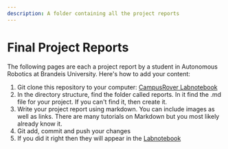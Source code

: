 ```yaml
---
description: A folder containing all the project reports
---
```


# Final Project Reports

The following pages are each a project report by a student in Autonomous Robotics at Brandeis University. Here's how to add your content:

1. Git clone this repository to your computer: [CampusRover Labnotebook](https://github.com/campusrover/labnotebook/blob/master/reports/robot_arm.md)
2. In the directory structure, find the folder called reports. In it find the .md file for your project. If you can't find it, then create it.
3. Write your project report using markdown. You can include images as well as links. There are many tutorials on Markdown but you most likely already know it.
4. Git add, commit and push your changes
5. If you did it right then they will appear in the [Labnotebook](https://app.gitbook.com/@campus-rover/s/lab-notebook/final-project-reports/robot_arm)

